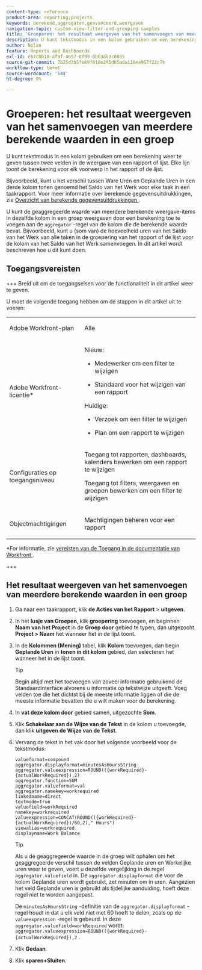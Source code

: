 ```yaml
---
content-type: reference
product-area: reporting;projects
keywords: berekend,aggregaten,geavanceerd,weergaven
navigation-topic: custom-view-filter-and-grouping-samples
title: 'Groeperen: het resultaat weergeven van het samenvoegen van meerdere berekende waarden in een groepering'
description: U kunt tekstmodus in een kolom gebruiken om een berekening weer te geven tussen twee velden in de weergave van een rapport of lijst. Elke lijn toont de berekening voor elk voorwerp in het rapport of de lijst.
author: Nolan
feature: Reports and Dashboards
exl-id: e67c0b10-af9f-4657-8f99-8b63ae3c0865
source-git-commit: 7b25d3b5fe69f610e245db5ada116ea967f22c7b
workflow-type: tm+mt
source-wordcount: '544'
ht-degree: 0%

---
```


# Groeperen: het resultaat weergeven van het samenvoegen van meerdere berekende waarden in een groep

<!--Audited: 10/2024-->

U kunt tekstmodus in een kolom gebruiken om een berekening weer te geven tussen twee velden in de weergave van een rapport of lijst. Elke lijn toont de berekening voor elk voorwerp in het rapport of de lijst.

Bijvoorbeeld, kunt u het verschil tussen Ware Uren en Geplande Uren in een derde kolom tonen genoemd het Saldo van het Werk voor elke taak in een taakrapport. Voor meer informatie over berekende gegevensuitdrukkingen, zie [&#x200B; Overzicht van berekende gegevensuitdrukkingen &#x200B;](../../../reports-and-dashboards/reports/calc-cstm-data-reports/calculated-data-expressions.md).

U kunt de geaggregeerde waarde van meerdere berekende weergave-items in dezelfde kolom in een groep weergeven door een berekening toe te voegen aan de `aggregator` -regel van de kolom die de berekende waarde bevat. Bijvoorbeeld, kunt u (som van) de hoeveelheid uren van het Saldo van het Werk van alle taken in de groepering van het rapport of de lijst voor de kolom van het Saldo van het Werk samenvoegen. In dit artikel wordt beschreven hoe u dit kunt doen.

## Toegangsvereisten

+++ Breid uit om de toegangseisen voor de functionaliteit in dit artikel weer te geven.

U moet de volgende toegang hebben om de stappen in dit artikel uit te voeren:

<table style="table-layout:auto"> 
 <col> 
 <col> 
 <tbody> 
  <tr> 
   <td role="rowheader">Adobe Workfront-plan</td> 
   <td> <p>Alle</p> </td> 
  </tr> 
  <tr> 
   <td role="rowheader">Adobe Workfront-licentie*</td> 
   <td> 
    <p>Nieuw:</p>
   <ul><li><p>Medewerker om een filter te wijzigen </p></li>
   <li><p>Standaard voor het wijzigen van een rapport</p></li> </ul>

<p>Huidige:</p>
   <ul><li><p>Verzoek om een filter te wijzigen </p></li>
   <li><p>Plan om een rapport te wijzigen</p></li> </ul></td> 
  </tr> 
  <tr> 
   <td role="rowheader">Configuraties op toegangsniveau</td> 
   <td> <p>Toegang tot rapporten, dashboards, kalenders bewerken om een rapport te wijzigen</p> <p>Toegang tot filters, weergaven en groepen bewerken om een filter te wijzigen</p> </td> 
  </tr> 
  <tr> 
   <td role="rowheader">Objectmachtigingen</td> 
   <td> <p>Machtigingen beheren voor een rapport</p>  </td> 
  </tr> 
 </tbody> 
</table>

*For informatie, zie [&#x200B; vereisten van de Toegang in de documentatie van Workfront &#x200B;](/help/quicksilver/administration-and-setup/add-users/access-levels-and-object-permissions/access-level-requirements-in-documentation.md).

+++

## Het resultaat weergeven van het samenvoegen van meerdere berekende waarden in een groep

1. Ga naar een taakrapport, klik **de Acties van het Rapport** > **uitgeven**.
1. In het **lusje van Groepen**, klik **groepering** toevoegen, en beginnen **Naam van het Project** in de **Groep door** gebied te typen, dan uitgezocht **Project > Naam** het wanneer het in de lijst toont.

1. In de **Kolommen (Mening)** tabel, klik **Kolom** toevoegen, dan begin **Geplande Uren** in **tonen in dit kolom** gebied, dan selecteren het wanneer het in de lijst toont.

   >[!TIP]
   >
   >Begin altijd met het toevoegen van zoveel informatie gebruikend de Standaardinterface alvorens u informatie op tekstwijze uitgeeft. Voeg velden toe die het dichtst bij de meeste informatie liggen of die de meeste informatie bevatten die u wilt maken voor de berekening.

1. In **vat deze kolom door** gebied samen, uitgezochte **Som**.
1. Klik **Schakelaar aan de Wijze van de Tekst** in de kolom u toevoegde, dan klik **uitgeven de Wijze van de Tekst**.
1. Vervang de tekst in het vak door het volgende voorbeeld voor de tekstmodus:

   ```
   valueformat=compound
   aggregator.displayformat=minutesAsHoursString
   aggregator.valueexpression=ROUND(({workRequired}-{actualWorkRequired}),2)
   aggregator.function=SUM
   aggregator.valueformat=val
   aggregator.namekey=workrequired
   linkedname=direct
   textmode=true
   valuefield=workRequired
   namekey=workrequired
   valueexpression=CONCAT(ROUND(({workRequired}-{actualWorkRequired})/60,2)," Hours") 
   viewalias=workrequired 
   displayname=Work Balance
   ```

   >[!TIP]
   >
   >Als u de geaggregeerde waarde in de groep wilt ophalen om het geaggregeerde verschil tussen de velden Geplande uren en Werkelijke uren weer te geven, voert u dezelfde vergelijking in de regel `aggregator.valuefield` in. De `aggregator.displayformat` die voor de kolom Geplande uren wordt gebruikt, zet minuten om in uren. Aangezien het veld Geplande uren is gebruikt als tijdelijke aanduiding, hoeft deze regel niet te worden aangepast.
   >
   >
   >De `minutesAsHoursString` -definitie van de `aggregator.displayformat` -regel houdt in dat u elk veld niet met 60 hoeft te delen, zoals op de `valueexpression` -regel is gebeurd. In deze `aggregator.valuefield=workRequired` wordt: `aggregator.valueexpression=ROUND(({workRequired}-{actualWorkRequired}),2` .
1. Klik **Gedaan**.
1. Klik **sparen+Sluiten**.
